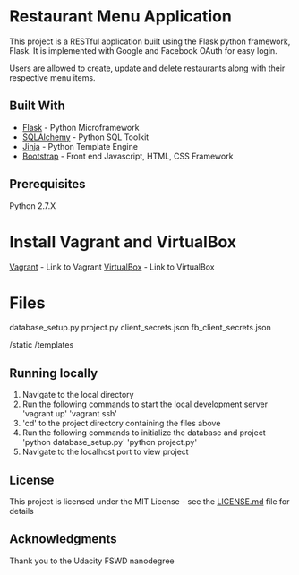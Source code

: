 # Restaurant Menu Application
This project is a RESTful application built using the Flask python framework, Flask. 
It is implemented with Google and Facebook OAuth for easy login. 

Users are allowed to create, update and delete restaurants along with their respective menu items.

## Built With
* [Flask](http://flask.pocoo.org/) - Python Microframework
* [SQLAlchemy](http://www.sqlalchemy.org/) - Python SQL Toolkit
* [Jinja](http://jinja.pocoo.org/) - Python Template Engine
* [Bootstrap](http://getbootstrap.com/) - Front end Javascript, HTML, CSS Framework


## Prerequisites
Python 2.7.X

# Install Vagrant and VirtualBox
[Vagrant](https://www.vagrantup.com/) - Link to Vagrant
[VirtualBox](https://www.virtualbox.org/) - Link to VirtualBox

# Files
database_setup.py
project.py
client_secrets.json
fb_client_secrets.json

/static
/templates

## Running locally
1. Navigate to the local directory
2. Run the following commands to start the local development server
	'vagrant up'
	'vagrant ssh'
3. 'cd' to the project directory containing the files above
4. Run the following commands to initialize the database and project
	'python database_setup.py'
	'python project.py'
5. Navigate to the localhost port to view project

## License
This project is licensed under the MIT License - see the [LICENSE.md](LICENSE.md) file for details

## Acknowledgments
Thank you to the Udacity FSWD nanodegree